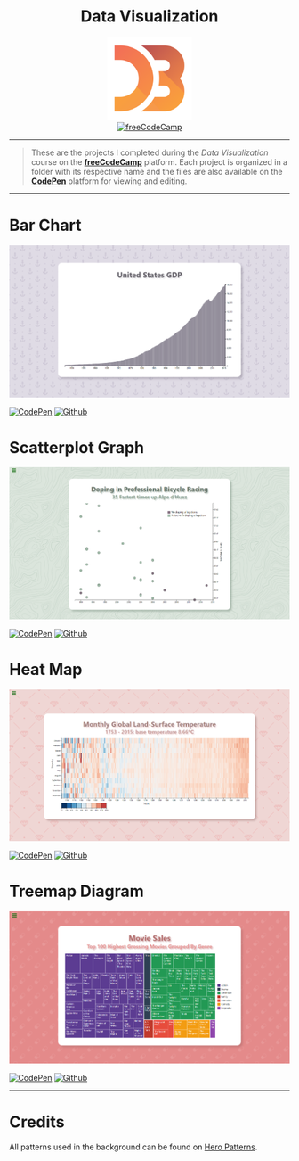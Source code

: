 <div align="center">
    <h1>Data Visualization</h1>
    <img src="./img/d3.svg" alt="D3.js logo" width="30%"><br>
    <a href="https://www.freecodecamp.org/learn/data-visualization/"><img src="https://img.shields.io/badge/freecodecamp-27273D?style=for-the-badge&logo=freecodecamp&logoColor=white" alt="freeCodeCamp">
</a>
</div>

---

> These are the projects I completed during the *Data Visualization* course on the [**freeCodeCamp**](https://www.freecodecamp.org/) platform. Each project is organized in a folder with its respective name and the files are also available on the [**CodePen**](https://codepen.io) platform for viewing and editing.

---

# Bar Chart

![Bar Chart](./img/bar-chart.png)

[![CodePen](https://img.shields.io/badge/Codepen-000000?style=for-the-badge&logo=codepen&logoColor=white)](https://codepen.io/tomlehoux/pen/QWZNdjr)
[![Github](https://img.shields.io/badge/GitHub-100000?style=for-the-badge&logo=github&logoColor=white)](./bar-chart)

# Scatterplot Graph

![Scatterplot Graph](./img/scatterplot-graph.png)

[![CodePen](https://img.shields.io/badge/Codepen-000000?style=for-the-badge&logo=codepen&logoColor=white)](https://codepen.io/tomlehoux/pen/OJBNwRj)
[![Github](https://img.shields.io/badge/GitHub-100000?style=for-the-badge&logo=github&logoColor=white)](./scatterplot-graph)

# Heat Map

![Scatterplot Graph](./img/heat-map.png)

[![CodePen](https://img.shields.io/badge/Codepen-000000?style=for-the-badge&logo=codepen&logoColor=white)](https://codepen.io/tomlehoux/pen/bGmeNjP)
[![Github](https://img.shields.io/badge/GitHub-100000?style=for-the-badge&logo=github&logoColor=white)](./heat-map/)

# Treemap Diagram

![Treemap Diagram](./img/treemap-diagram.png)

[![CodePen](https://img.shields.io/badge/Codepen-000000?style=for-the-badge&logo=codepen&logoColor=white)](https://codepen.io/tomlehoux/pen/MWPogeP)
[![Github](https://img.shields.io/badge/GitHub-100000?style=for-the-badge&logo=github&logoColor=white)](./treemap-diagram/)

---

# Credits

All patterns used in the background can be found on [Hero Patterns](https://heropatterns.com/).